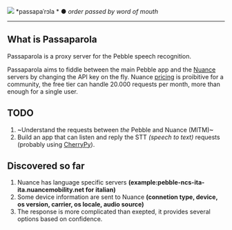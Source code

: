 ![](https://i.imgur.com/NGJJKnW.png)
*passapaˈrɔla * ● *order passed by word of mouth*

----------
## What is Passaparola ##
Passaparola is a proxy server for the Pebble speech recognition. 

Passaparola aims to fiddle between the main Pebble app and the [Nuance](https://www.nuance.com/) servers by changing the API key on the fly. 
Nuance [pricing](https://developer.nuance.com/public/index.php?task=memberServices) is proibitive for a community, the free tier can handle 20.000 requests per month, more than enough for a single user.

## TODO ##

 1. ~Understand the requests between *the* Pebble and Nuance (MITM)~
 2. Build an app that can listen and reply the STT *(speech to text)* requests (probably using [CherryPy](http://cherrypy.org/)). 

## Discovered so far ##
 1. Nuance has language specific servers **(example:pebble-ncs-ita-ita.nuancemobility.net for italian)**
 2. Some device information are sent to Nuance **(connetion type, device, os version, carrier, os locale, audio source)**
 3. The response is more complicated than exepted, it provides several options based on confidence.
 
